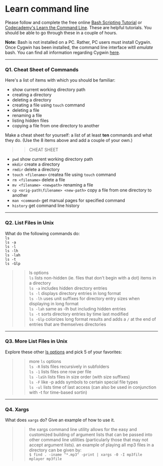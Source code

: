 # Learn command line

Please follow and complete the free online [Bash Scripting Tutorial](https://ryanstutorials.net/bash-scripting-tutorial/) or [Codecademy's Learn the Command Line](https://www.codecademy.com/learn/learn-the-command-line). These are helpful tutorials. You should be able to go through these in a couple of hours.

**Note:** Bash is not installed on a PC. Rather, PC users must install Cygwin. Once Cygwin has been installed, the command line interface witll _emulate_ bash. You can find all information regarding Cygwin [here](https://www.cygwin.com/).

---

### Q1.  Cheat Sheet of Commands  

Here's a list of items with which you should be familiar:  
* show current working directory path
* creating a directory
* deleting a directory
* creating a file using `touch` command
* deleting a file
* renaming a file
* listing hidden files
* copying a file from one directory to another

Make a cheat sheet for yourself: a list of at least **ten** commands and what they do.  (Use the 8 items above and add a couple of your own.)  

> >  CHEAT SHEET  
* ```pwd``` show current working directory path  
* ```mkdir``` create a directory  
* ```rmdir``` delete a directory  
* ```touch <filename>``` createa file using ```touch``` command  
* ```rm <filename>``` delete a file  
* ```mv <filename> <newpath>``` renaming a file  
* ```cp <orig-path\filename> <new-path>``` copy a file from one directory to another  
* ```man <command>``` get manual pages for specified command
* ```history``` get command line history  
 
---

### Q2.  List Files in Unix   

What do the following commands do:  
`ls`  
`ls -a`  
`ls -l`  
`ls -lh`  
`ls -lah`  
`ls -t`  
`ls -Glp`  

> > ls options  
`ls` lists non-hidden (ie. files that don't begin with a dot) items in a directory  
`ls -a` includes hidden directory entries  
`ls -l` displays directory entries in long format  
`ls -lh` uses unit suffixes for directory entry sizes when displaying in long format  
`ls -lah` same as -lh but including hidden entries  
`ls -t` sorts directory entries by time last modified  
`ls -Glp` colorizes long format results and adds a `/` at the end of entries that are themselves directories  

---

### Q3.  More List Files in Unix  

Explore these other [ls options](http://www.techonthenet.com/unix/basic/ls.php) and pick 5 of your favorites:

> >  more `ls` options  
`ls -R` lists files recursively in subfolders  
`ls -1` lists files one row per file  
`ls -laSh` lists files in size order (with size suffixes)  
`ls -F` like -p adds symbols to certain special file types  
`ls -ul` lists time of last access (can also be used in conjunction with -t for time-based sortin)  

---

### Q4.  Xargs   

What does `xargs` do? Give an example of how to use it.

> > the xargs command line utility allows for the easy and customized building of argument lists that can be passed into other command line utilities (particularly those that may not accept argument lists).  an example of playing all mp3 files in a directory can be given by:  
`$ find . -iname "*.mp3" -print | xargs -0 -I mp3file mplayer mp3file`

 

